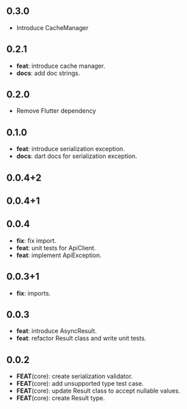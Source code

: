 ## 0.3.0

 - Introduce CacheManager

## 0.2.1

 - **feat**: introduce cache manager.
 - **docs**: add doc strings.

## 0.2.0

- Remove Flutter dependency

## 0.1.0

- **feat**: introduce serialization exception.
- **docs**: dart docs for serialization exception.

## 0.0.4+2

## 0.0.4+1

## 0.0.4

- **fix**: fix import.
- **feat**: unit tests for ApiClient.
- **feat**: implement ApiException.

## 0.0.3+1

- **fix**: imports.

## 0.0.3

- **feat**: introduce AsyncResult.
- **feat**: refactor Result class and write unit tests.

## 0.0.2

- **FEAT**(core): create serialization validator.
- **FEAT**(core): add unsupported type test case.
- **FEAT**(core): update Result class to accept nullable values.
- **FEAT**(core): create Result type.
